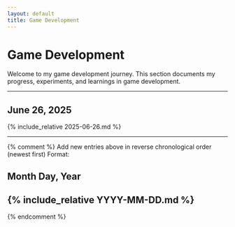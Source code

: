 ```yaml
---
layout: default
title: Game Development
---
```


# Game Development

Welcome to my game development journey. This section documents my progress, experiments, and learnings in game development.

---

## June 26, 2025

{% include_relative 2025-06-26.md %}

---

{% comment %}
Add new entries above in reverse chronological order (newest first)
Format: 
## Month Day, Year
{% include_relative YYYY-MM-DD.md %}
---
{% endcomment %}